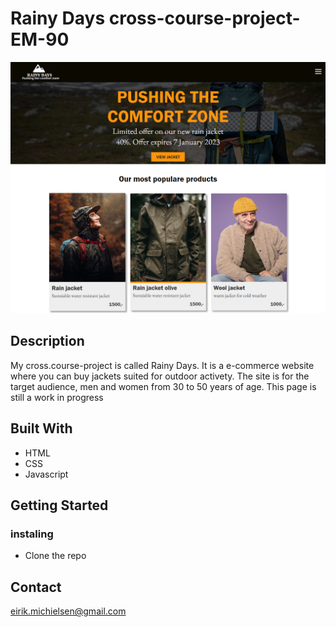 # Rainy Days cross-course-project-EM-90

![image](/ny-rainy-days-code/rainyDays-photos/Cross-course-project.PNG)

## Description

My cross.course-project is called Rainy Days. It is a e-commerce website where you can buy jackets suited for outdoor activety.
The site is for the target audience, men and women from 30 to 50 years of age. This page is still a work in progress

## Built With

- HTML
- CSS
- Javascript

## Getting Started

### instaling

- Clone the repo


## Contact

eirik.michielsen@gmail.com
